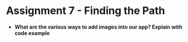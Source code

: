 # Assignment 7 - Finding the Path

* **What are the various ways to add images into our app? Explain with code example**